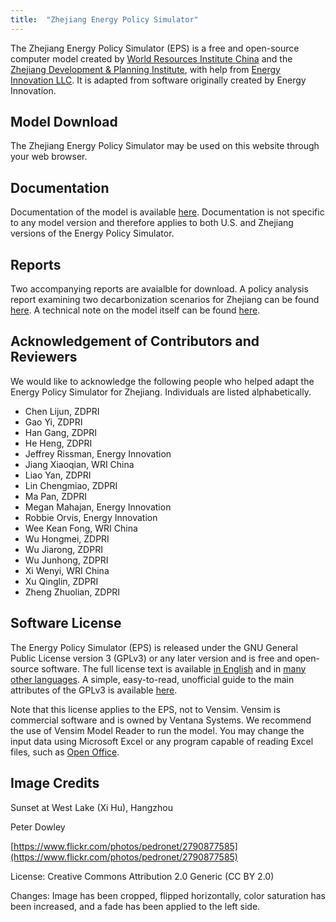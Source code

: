 ```yaml
---
title:  "Zhejiang Energy Policy Simulator"
---
```


The Zhejiang Energy Policy Simulator (EPS) is a free and open-source computer model created by [World Resources Institute China](https://wri.org.cn/) and the [Zhejiang Development & Planning Institute](http://www.zdpri.cn/), with help from [Energy Innovation LLC](https://energyinnovation.org/).  It is adapted from software originally created by Energy Innovation.

## Model Download

The Zhejiang Energy Policy Simulator may be used on this website through your web browser.

## Documentation

Documentation of the model is available [here](https://docs.energypolicy.solutions/).  Documentation is not specific to any model version and therefore applies to both U.S. and Zhejiang versions of the Energy Policy Simulator.

## Reports

Two accompanying reports are avaialble for download. A policy analysis report examining two decarbonization scenarios for Zhejiang can be found [here](https://wri.org.cn/report/2020/11/accelerating-net-zero-transition-china_CN). A technical note on the model itself can be found [here](https://wri.org.cn/working_paper/2020/12/ZHEJIANG_ENERGY_POLICY_SIMULATOR_METHODS_DATA_AND_SCENARIO_SETTINGS_CN). 

## Acknowledgement of Contributors and Reviewers
We would like to acknowledge the following people who helped adapt the Energy Policy Simulator for Zhejiang.  Individuals are listed alphabetically.

*	Chen Lijun, ZDPRI
*	Gao Yi, ZDPRI
*	Han Gang, ZDPRI
*	He Heng, ZDPRI
*	Jeffrey Rissman, Energy Innovation
*	Jiang Xiaoqian, WRI China
*	Liao Yan, ZDPRI
*	Lin Chengmiao, ZDPRI
*	Ma Pan, ZDPRI
*	Megan Mahajan, Energy Innovation
*	Robbie Orvis, Energy Innovation
*	Wee Kean Fong, WRI China
*	Wu Hongmei, ZDPRI
*	Wu Jiarong, ZDPRI
*	Wu Junhong, ZDPRI
*	Xi Wenyi, WRI China
*	Xu Qinglin, ZDPRI
*	Zheng Zhuolian, ZDPRI 

## Software License

The Energy Policy Simulator (EPS) is released under the GNU General Public License version 3 (GPLv3) or any later version and is free and open-source software.  The full license text is available [in English](http://www.gnu.org/licenses/gpl-3.0.en.html) and in [many other languages](http://www.gnu.org/licenses/translations.html).  A simple, easy-to-read, unofficial guide to the main attributes of the GPLv3 is available <a href="https://tldrlegal.com/license/gnu-general-public-license-v3-(gpl-3)">here</a>.

Note that this license applies to the EPS, not to Vensim.  Vensim is commercial software and is owned by Ventana Systems.  We recommend the use of Vensim Model Reader to run the model.  You may change the input data using Microsoft Excel or any program capable of reading Excel files, such as [Open Office](https://www.openoffice.org/).

## Image Credits

Sunset at West Lake (Xi Hu), Hangzhou

Peter Dowley

[https://www.flickr.com/photos/pedronet/2790877585](https://www.flickr.com/photos/pedronet/2790877585)

License: Creative Commons Attribution 2.0 Generic (CC BY 2.0)

Changes: Image has been cropped, flipped horizontally, color saturation has been increased, and a fade has been applied to the left side.
